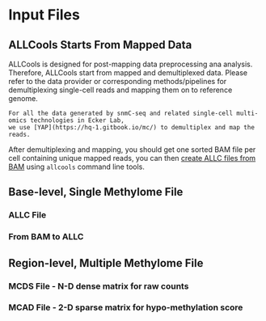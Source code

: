 # Input Files

## ALLCools Starts From Mapped Data
ALLCools is designed for post-mapping data preprocessing ana analysis. 
Therefore, ALLCools start from mapped and demultiplexed data. 
Please refer to the data provider or corresponding methods/pipelines for 
demultiplexing single-cell reads and mapping them on to reference genome.

```{note}
For all the data generated by snmC-seq and related single-cell multi-omics technologies in Ecker Lab, 
we use [YAP](https://hq-1.gitbook.io/mc/) to demultiplex and map the reads. 
```

After demultiplexing and mapping, you should get one sorted BAM file per cell containing unique mapped reads, 
you can then [create ALLC files from BAM](#from-bam-to-allc) using `allcools` command line tools.

## Base-level, Single Methylome File
### ALLC File


### From BAM to ALLC


## Region-level, Multiple Methylome File


### MCDS File - N-D dense matrix for raw counts


### MCAD File - 2-D sparse matrix for hypo-methylation score


